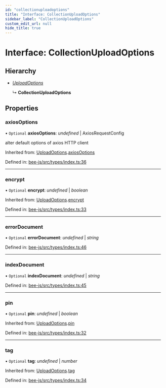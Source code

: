 ```yaml
---
id: "collectionuploadoptions"
title: "Interface: CollectionUploadOptions"
sidebar_label: "CollectionUploadOptions"
custom_edit_url: null
hide_title: true
---
```


# Interface: CollectionUploadOptions

## Hierarchy

* [*UploadOptions*](uploadoptions.md)

  ↳ **CollectionUploadOptions**

## Properties

### axiosOptions

• `Optional` **axiosOptions**: *undefined* \| AxiosRequestConfig

alter default options of axios HTTP client

Inherited from: [UploadOptions](uploadoptions.md).[axiosOptions](uploadoptions.md#axiosoptions)

Defined in: [bee-js/src/types/index.ts:36](https://github.com/ethersphere/bee-js/blob/8087a81/src/types/index.ts#L36)

___

### encrypt

• `Optional` **encrypt**: *undefined* \| *boolean*

Inherited from: [UploadOptions](uploadoptions.md).[encrypt](uploadoptions.md#encrypt)

Defined in: [bee-js/src/types/index.ts:33](https://github.com/ethersphere/bee-js/blob/8087a81/src/types/index.ts#L33)

___

### errorDocument

• `Optional` **errorDocument**: *undefined* \| *string*

Defined in: [bee-js/src/types/index.ts:46](https://github.com/ethersphere/bee-js/blob/8087a81/src/types/index.ts#L46)

___

### indexDocument

• `Optional` **indexDocument**: *undefined* \| *string*

Defined in: [bee-js/src/types/index.ts:45](https://github.com/ethersphere/bee-js/blob/8087a81/src/types/index.ts#L45)

___

### pin

• `Optional` **pin**: *undefined* \| *boolean*

Inherited from: [UploadOptions](uploadoptions.md).[pin](uploadoptions.md#pin)

Defined in: [bee-js/src/types/index.ts:32](https://github.com/ethersphere/bee-js/blob/8087a81/src/types/index.ts#L32)

___

### tag

• `Optional` **tag**: *undefined* \| *number*

Inherited from: [UploadOptions](uploadoptions.md).[tag](uploadoptions.md#tag)

Defined in: [bee-js/src/types/index.ts:34](https://github.com/ethersphere/bee-js/blob/8087a81/src/types/index.ts#L34)

